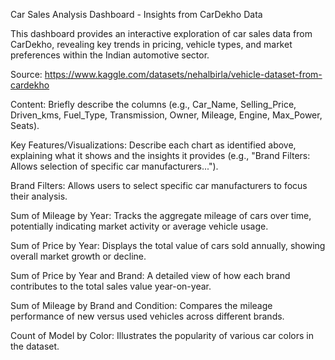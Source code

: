 Car Sales Analysis Dashboard - Insights from CarDekho Data

This dashboard provides an interactive exploration of car sales data from CarDekho, revealing key trends in pricing, vehicle types, and market preferences within the Indian automotive sector.

Source: https://www.kaggle.com/datasets/nehalbirla/vehicle-dataset-from-cardekho

Content: Briefly describe the columns (e.g., Car_Name, Selling_Price, Driven_kms, Fuel_Type, Transmission, Owner, Mileage, Engine, Max_Power, Seats).

Key Features/Visualizations: Describe each chart as identified above, explaining what it shows and the insights it provides (e.g., "Brand Filters: Allows selection of specific car manufacturers...").

Brand Filters: Allows users to select specific car manufacturers to focus their analysis.

Sum of Mileage by Year: Tracks the aggregate mileage of cars over time, potentially indicating market activity or average vehicle usage.

Sum of Price by Year: Displays the total value of cars sold annually, showing overall market growth or decline.

Sum of Price by Year and Brand: A detailed view of how each brand contributes to the total sales value year-on-year.

Sum of Mileage by Brand and Condition: Compares the mileage performance of new versus used vehicles across different brands.

Count of Model by Color: Illustrates the popularity of various car colors in the dataset.

